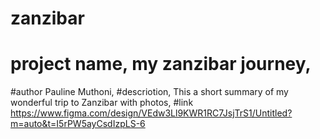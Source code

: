 # zanzibar
# project name, my zanzibar journey,
#author Pauline Muthoni,
#descriotion, This a short summary of my wonderful trip to Zanzibar  with photos,
#link https://www.figma.com/design/VEdw3Ll9KWR1RC7JsjTrS1/Untitled?m=auto&t=I5rPW5ayCsdIzpLS-6
